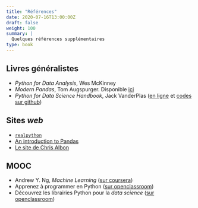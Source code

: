 ```yaml
---
title: "Références"
date: 2020-07-16T13:00:00Z
draft: false
weight: 100
summary: |
  Quelques références supplémentaires
type: book
---
```


## Livres généralistes

* *Python for Data Analysis*, Wes McKinney
* *Modern Pandas*, Tom Augspurger. Disponible [ici](https://tomaugspurger.github.io/modern-1-intro.html)
* *Python for Data Science Handbook*, Jack VanderPlas
([en ligne](https://jakevdp.github.io/PythonDataScienceHandbook/) et
[codes sur github](https://github.com/jakevdp/PythonDataScienceHandbook]))

## Sites *web*

* [`realpython`](https://realpython.com/)
* [An introduction to Pandas](http://synesthesiam.com/posts/an-introduction-to-pandas.html)
* [Le site de Chris Albon](https://chrisalbon.com/)

## MOOC

* Andrew Y. Ng, *Machine Learning* ([sur coursera](https://www.coursera.org/learn/machine-learning)) 
* Apprenez à programmer en Python
([sur openclassroom](https://openclassrooms.com/fr/courses/235344-apprenez-a-programmer-en-python))
* Découvrez les librairies Python pour la *data science*
([sur openclassroom](https://openclassrooms.com/fr/courses/4452741-decouvrez-les-librairies-python-pour-la-data-science/4740941-plongez-en-detail-dans-la-librairie-numpy))